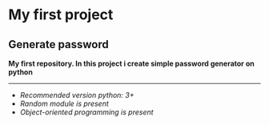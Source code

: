 # My first project
## Generate password
**My first repository. In this project i create simple password generator on python**

____

+ *Recommended version python: 3+*
+ *Random module is present*
+ *Object-oriented programming is present*
